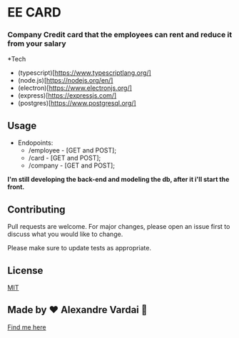 # EE CARD

### Company Credit card that the employees can rent and reduce it from your salary
*Tech
 * (typescript)[https://www.typescriptlang.org/] 
 * (node.js)[https://nodejs.org/en/]
 * (electron)[https://www.electronjs.org/]
 * (express)[https://expressjs.com/]
 * (postgres)[https://www.postgresql.org/]
## Usage

* Endopoints:
  * /employee - [GET and POST];
  * /card - [GET and POST];
  * /company - [GET and POST];

**I'm still developing the back-end and modeling the db, after it i'll start the front.**


## Contributing
Pull requests are welcome. For major changes, please open an issue first to discuss what you would like to change.

Please make sure to update tests as appropriate.

## License
[MIT](https://choosealicense.com/licenses/mit/)

## Made by ♥ Alexandre Vardai 👋 
[Find me here](https://www.linkedin.com/in/alexandre-vardai-b8255b15b/)
